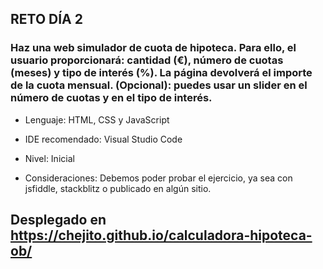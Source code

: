 ## RETO DÍA 2
### Haz una web simulador de cuota de hipoteca. Para ello, el usuario proporcionará: cantidad (€), número de cuotas (meses) y tipo de interés (%). La página devolverá el importe de la cuota mensual. (Opcional): puedes usar un slider en el número de cuotas y en el tipo de interés.
* Lenguaje: HTML, CSS y JavaScript
* IDE recomendado: Visual Studio Code
* Nivel: Inicial

* Consideraciones: Debemos poder probar el ejercicio, ya sea con jsfiddle, stackblitz o publicado en algún sitio.

## Desplegado en https://chejito.github.io/calculadora-hipoteca-ob/
